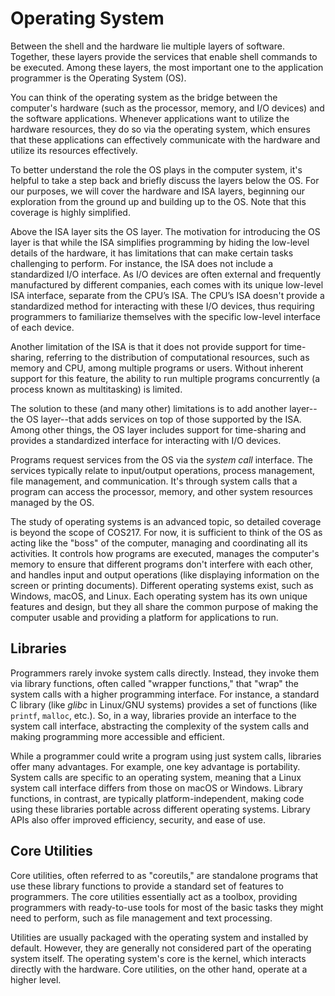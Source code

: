 # Operating System

Between the shell and the hardware lie multiple layers of software. Together, these layers provide the services that enable shell commands to be executed. Among these layers, the most important one to the application programmer is the Operating System (OS).

You can think of the operating system as the bridge between the computer's hardware (such as the processor, memory, and I/O devices) and the software applications. Whenever applications want to utilize the hardware resources, they do so via the operating system, which ensures that these applications can effectively communicate with the hardware and utilize its resources effectively.&#x20;

To better understand the role the OS plays in the computer system, it's helpful to take a step back and briefly discuss the layers below the OS. For our purposes, we will cover the hardware and ISA layers, beginning our exploration from the ground up and building up to the OS. Note that this coverage is highly simplified.



Above the ISA layer sits the OS layer. The motivation for introducing the OS layer is that while the ISA simplifies programming by hiding the low-level details of the hardware, it has limitations that can make certain tasks challenging to perform. For instance, the ISA does not include a standardized I/O interface. As I/O devices are often external and frequently manufactured by different companies, each comes with its unique low-level ISA interface, separate from the CPU’s ISA. The CPU’s ISA doesn't provide a standardized method for interacting with these I/O devices, thus requiring programmers to familiarize themselves with the specific low-level interface of each device.

Another limitation of the ISA is that it does not provide support for time-sharing, referring to the distribution of computational resources, such as memory and CPU, among multiple programs or users. Without inherent support for this feature, the ability to run multiple programs concurrently (a process known as multitasking) is limited.

The solution to these (and many other) limitations is to add another layer--the OS layer--that adds services on top of those supported by the ISA. Among other things, the OS layer includes support for time-sharing and provides a standardized interface for interacting with I/O devices.

Programs request services from the OS via the _system call_ interface. The services typically relate to input/output operations, process management, file management, and communication. It's through system calls that a program can access the processor, memory, and other system resources managed by the OS.

The study of operating systems is an advanced topic, so detailed coverage is beyond the scope of COS217. For now, it is sufficient to think of the OS as acting like the "boss" of the computer, managing and coordinating all its activities. It controls how programs are executed, manages the computer's memory to ensure that different programs don't interfere with each other, and handles input and output operations (like displaying information on the screen or printing documents). Different operating systems exist, such as Windows, macOS, and Linux. Each operating system has its own unique features and design, but they all share the common purpose of making the computer usable and providing a platform for applications to run.

## Libraries

Programmers rarely invoke system calls directly. Instead, they invoke them via library functions, often called "wrapper functions," that "wrap" the system calls with a higher programming interface. For instance, a standard C library (like _glibc_ in Linux/GNU systems) provides a set of functions (like `printf`, `malloc`, etc.). So, in a way, libraries provide an interface to the system call interface, abstracting the complexity of the system calls and making programming more accessible and efficient.&#x20;

While a programmer could write a program using just system calls, libraries offer many advantages. For example, one key advantage is portability. System calls are specific to an operating system, meaning that a Linux system call interface differs from those on macOS or Windows. Library functions, in contrast, are typically platform-independent, making code using these libraries portable across different operating systems. Library APIs also offer improved efficiency, security, and ease of use.

## **Core Utilities**

Core utilities, often referred to as "coreutils," are standalone programs that use these library functions to provide a standard set of features to programmers. The core utilities essentially act as a toolbox, providing programmers with ready-to-use tools for most of the basic tasks they might need to perform, such as file management and text processing.&#x20;

Utilities are usually packaged with the operating system and installed by default. However, they are generally not considered part of the operating system itself. The operating system's core is the kernel, which interacts directly with the hardware. Core utilities, on the other hand, operate at a higher level.
